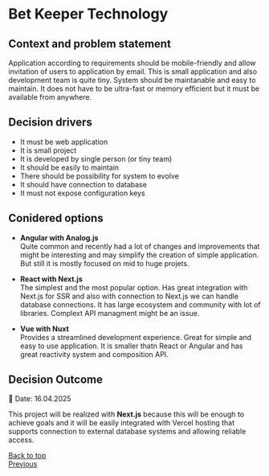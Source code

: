 
# Bet Keeper Technology

## Context and problem statement

Application according to requirements should be mobile-friendly and allow invitation of users to application by email. This is small application and also development team is quite tiny. System should be maintanable and easy to maintain. It does not have to be ultra-fast or memory efficient but it must be available from anywhere.

## Decision drivers

- It must be web application
- It is small project
- It is developed by single person (or tiny team)
- It should be easily to maintain
- There should be possibility for system to evolve
- It should have connection to database 
- It must not expose configuration keys

## Conidered options


- **Angular with Analog.js**  
Quite common and recently had a lot of changes and improvements that might be interesting and may simplify the creation of simple application. But still it is mostly focused on mid to huge projets.

- **React with Next.js**  
The simplest and the most popular option. Has great integration with Next.js for SSR and also with connection to Next.js we can handle database connections. It has large ecosystem and community with lot of libraries. Complext API managment might be an issue.

- **Vue with Nuxt**  
Provides a streamlined development experience. Great for simple and easy to use application. It is smaller thatn React or Angular and has great reactivity system and composition API. 

## Decision Outcome

📆 Date: 16.04.2025

This project will be realized with **Next.js** because this will be enough to achieve goals and it will be easily integrated with Vercel hosting that supports connection to external database systems and allowing reliable access.

[Back to top](./readme.md)  
[Previous](./02-authentication.md)  